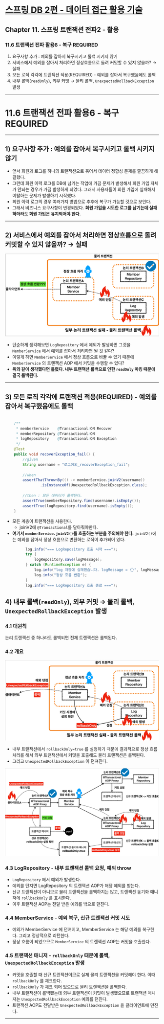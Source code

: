 # <a href = "../README.md" target="_blank">스프링 DB 2편 - 데이터 접근 활용 기술</a>
## Chapter 11. 스프링 트랜잭션 전파2 - 활용
### 11.6 트랜잭션 전파 활용6 - 복구 REQUIRED
1) 요구사항 추가 : 예외를 잡아서 복구시키고 롤백 시키지 않기
2) 서비스에서 예외를 잡아서 처리하면 정상흐름으로 돌려 커밋할 수 있지 않을까? → 실패
3) 모든 로직 각각에 트랜잭션 적용(REQUIRED) - 예외를 잡아서 복구했음에도 롤백
4) 내부 롤백(`readOnly`), 외부 커밋 → 물리 롤백, `UnexpectedRollbackException` 발생

---

# 11.6 트랜잭션 전파 활용6 - 복구 REQUIRED

---

## 1) 요구사항 추가 : 예외를 잡아서 복구시키고 롤백 시키지 않기
- 앞서 회원과 로그를 하나의 트랜잭션으로 묶어서 데이터 정합성 문제를 깔끔하게 해결했다.
- 그런데 회원 이력 로그를 DB에 남기는 작업에 가끔 문제가 발생해서 회원 가입 자체가 안되는 경우가 가끔 발생하게 되었다. 그래서 사용자들이 회원 가입에 실패해서 이탈하는 문제가 발생하기 시작했다.
- 회원 이력 로그의 경우 여러가지 방법으로 추후에 복구가 가능할 것으로 보인다.
- 그래서 비즈니스 요구사항이 변경되었다. **회원 가입을 시도한 로그를 남기는데 실패하더라도 회원 가입은 유지되어야 한다.**

---

## 2) 서비스에서 예외를 잡아서 처리하면 정상흐름으로 돌려 커밋할 수 있지 않을까? → 실패
![recoverException_fail1](img/recoverException_fail1.png)
- 단순하게 생각해보면 `LogRepository` 에서 예외가 발생하면 그것을 `MemberService` 에서 예외를 잡아서 처리하면 될 것 같다?
- 이렇게 하면 `MemberService` 에서 정상 흐름으로 바꿀 수 있기 때문에 `MemberService` 의 트랜잭션 AOP 에서 커밋을 수행할 수 있다?
- **위와 같이 생각했다면 틀렸다. 내부 트랜잭션 롤백으로 인한 `readOnly` 마킹 때문에 결국 롤백된다.**

---

## 3) 모든 로직 각각에 트랜잭션 적용(REQUIRED) - 예외를 잡아서 복구했음에도 롤백
```java

    /**
     * memberService    @Transactional:ON Recover
     * memberRepository @Transactional:ON
     * logRepository    @Transactional:ON Exception
     */
    @Test
    public void recoverException_fail() {
        //given
        String username = "로그예외_recoverException_fail";

        //when
        assertThatThrownBy(() -> memberService.joinV2(username))
                .isInstanceOf(UnexpectedRollbackException.class);

        //then : 모든 데이터가 롤백된다.
        assertTrue(memberRepository.find(username).isEmpty());
        assertTrue(logRepository.find(username).isEmpty());
    }
```
- 모든 계층이 트랜잭션을 사용한다.
  - joinV2에 `@Transactional`를 달아줘야한다.
- **여기서 `memberService.joinV2()`를 호출하는 부분을 주의해야 한다.** `joinV2()`에는 예외를 잡아서 정상 흐름으로 변환하는 로직이 추가되어 있다.
  ```java
        log.info("=== LogRepository 호출 시작 ===");
        try {
            logRepository.save(logMessage);
        } catch (RuntimeException e) {
            log.info("log 저장에 실패했습니다. logMessage = {}", logMessage.getMessage());
            log.info("정상 흐름 반환");
        }
        log.info("=== LogRepository 호출 종료 ===");
  ```

## 4) 내부 롤백(`readOnly`), 외부 커밋 → 물리 롤백, `UnexpectedRollbackException` 발생

### 4.1 대원칙
논리 트랜잭션 중 하나라도 롤백되면 전체 트랜잭션은 롤백된다.

### 4.2 개요
![recoverException_fail2](img/recoverException_fail2.png)
- 내부 트랜잭션에서 `rollbackOnly=true` 를 설정하기 때문에 결과적으로 정상 흐름 처리를 해서 외부
트랜잭션에서 커밋을 호출해도 물리 트랜잭션은 롤백된다.
- 그리고 `UnexpectedRollbackException` 이 던져진다.

![recoverException_fail3](img/recoverException_fail3.png)

### 4.3 LogRepository - 내부 트랜잭션 롤백 요청, 예외 throw
- `LogRepository` 에서 예외가 발생한다.
- 예외를 던지면 LogRepository 의 트랜잭션 AOP가 해당 예외를 받는다.
- 신규 트랜잭션이 아니므로 물리 트랜잭션을 롤백하지는 않고, 트랜잭션 동기화 매니저에 `rollbackOnly` 를 표시한다.
- 이후 트랜잭션 AOP는 전달 받은 예외를 밖으로 던진다.

### 4.4 MemberService - 예외 복구, 신규 트랜잭션 커밋 시도
- 예외가 MemberService 에 던져지고, MemberService 는 해당 예외를 복구한다. 그리고 정상적으로 리턴한다.
- 정상 흐름이 되었으므로 `MemberService` 의 트랜잭션 AOP는 커밋을 호출한다.

### 4.5 트랜잭션 매니저 - `rollbackOnly` 때문에 롤백, `UnexpectedRollbackException` 발생
- 커밋을 호출할 때 신규 트랜잭션이므로 실제 물리 트랜잭션을 커밋해야 한다. 이때 `rollbackOnly` 를 체크한다.
- `rollbackOnly` 가 체크 되어 있으므로 물리 트랜잭션을 롤백한다.
- 내부 트랜잭션이 롤백됐는데 외부 트랜잭션이 커밋이 발생했으므로 트랜잭션 매니저는 `UnexpectedRollbackException` 예외를 던진다.
- 트랜잭션 AOP도 전달받은 `UnexpectedRollbackException` 을 클라이언트에 던진다.

---
